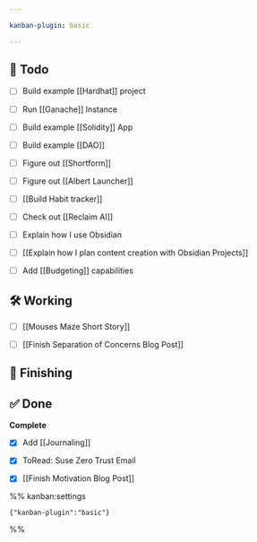 ```yaml
---

kanban-plugin: basic

---
```


## 📝 Todo

- [ ] Build example [[Hardhat]] project
- [ ] Run [[Ganache]] Instance
- [ ] Build example [[Solidity]] App
- [ ] Build example [[DAO]]
- [ ] Figure out [[Shortform]]
- [ ] Figure out [[Albert Launcher]]
- [ ] [[Build Habit tracker]]
- [ ] Check out [[Reclaim AI]]
- [ ] Explain how I use Obsidian
- [ ] [[Explain how I plan content creation with Obsidian Projects]]
- [ ] Add [[Budgeting]] capabilities


## 🛠️  Working

- [ ] [[Mouses Maze Short Story]]
- [ ] [[Finish Separation of Concerns Blog Post]]


## 🧽 Finishing



## ✅ Done

**Complete**
- [x] Add [[Journaling]]
- [x] ToRead: Suse Zero Trust Email
- [x] [[Finish Motivation Blog Post]]




%% kanban:settings
```
{"kanban-plugin":"basic"}
```
%%